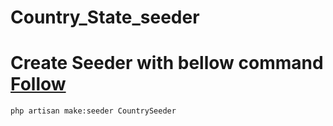 # Country_State_seeder
# Create Seeder with bellow command <a href="https://www.itsolutionstuff.com/post/how-to-add-country-list-in-laravelexample.html" >Follow</a>
    php artisan make:seeder CountrySeeder

